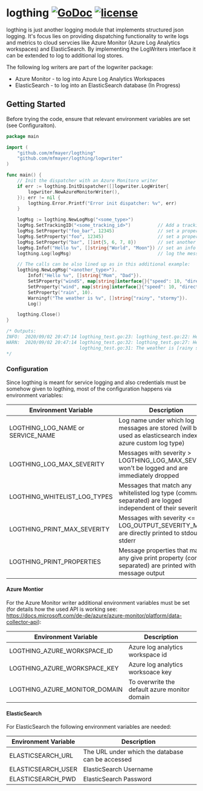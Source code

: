 # logthing [![GoDoc](https://godoc.org/github.com/mfmayer/logthing?status.svg)](https://godoc.org/github.com/mfmayer/logthing) [![license](http://img.shields.io/badge/license-MIT-green.svg?style=flat)](https://raw.githubusercontent.com/mfmayer/logthing/master/LICENSE)

logthing is just another logging module that implements structured json logging. It's focus lies on providing dispatching functionality to write logs and metrics to cloud servcies like Azure Monitor (Azure Log Analytics workspaces) and ElasticSearch. By implementing the LogWriters interface it can be extended to log to additional log stores.

The following log writers are part of the logwriter package:

* Azure Monitor - to log into Azure Log Analytics Workspaces
* ElasticSearch - to log into an ElasticSearch database (In Progress)

## Getting Started

Before trying the code, ensure that relevant environment variables are set (see Configuraiton).

```go
package main

import (
	"github.com/mfmayer/logthing"
	"github.com/mfmayer/logthing/logwriter"
)

func main() {
	// Init the dispatcher with an Azure Monitoro writer
	if err := logthing.InitDispatcher([]logwriter.LogWriter{
		logwriter.NewAzureMonitorWriter(),
	}); err != nil {
		logthing.Error.Printf("Error init dispatcher: %v", err)
	}

	logMsg := logthing.NewLogMsg("<some_type>")
	logMsg.SetTrackingID("<some_tracking_id>")          // Add a tracking id
	logMsg.SetProperty("foo_bar", 12345)                // set a property
	logMsg.SetProperty("foo", 12345)                    // set a property
	logMsg.SetProperty("bar", []int{5, 6, 7, 8})        // set another property
	logMsg.Infof("Hello %v", []string{"World", "Moon"}) // set an info message
	logthing.Log(logMsg)                                // log the message

	// The calls can be also lined up as in this additional example:
	logthing.NewLogMsg("<another_type>").
		Infof("Hello %v", []string{"Mom", "Dad"}).                                      // add an info message
		SetSProperty("windS", map[string]interface{}{"speed": 10, "directions": 25.5}). // add stringified wind property
		SetProperty("wind", map[string]interface{}{"speed": 10, "directions": 25.5}).   // add non-stringified wind property
		SetProperty("rain", 10).                                                        // add rain property
		Warningf("The weather is %v", []string{"rainy", "stormy"}).                     // add a warning message
		Log()                                                                           // log the message

	logthing.Close()
}

/* Outputs:
INFO:  2020/09/02 20:47:14 logthing_test.go:23: logthing_test.go:22: Hello [World Moon] ([foo:12345 trackingID:<some_tracking_id>])
WARN:  2020/09/02 20:47:14 logthing_test.go:32: logthing_test.go:27: Hello [Mom Dad]
                           logthing_test.go:31: The weather is [rainy stormy]
*/
```

### Configuration

Since logthing is meant for service logging and also credentials must be somehow given to logthing, most of the configuration happens via environment variables:

| Environment Variable              | Description                                                                                                 |
| --------------------------------- | ----------------------------------------------------------------------------------------------------------- |
| LOGTHING_LOG_NAME or SERVICE_NAME | Log name under which log messages are stored (will be used as elasticsearch index or azure custom log type) |
| LOGTHING_LOG_MAX_SEVERITY         | Messages with severity > LOGTHING_LOG_MAX_SEVERITY won't be logged and are immediately dropped              |
| LOGTHING_WHITELIST_LOG_TYPES      | Messages that match any whitelisted log type (comma separated) are logged independent of their severity     |
| LOGTHING_PRINT_MAX_SEVERITY       | Messages with severity <= LOG_OUTPUT_SEVERITY_MAX are directly printed to stdout / stderr                   |
| LOGTHING_PRINT_PROPERTIES         | Message properties that match any give print property (comma separated) are printed with the message output |

#### Azure Montior

For the Azure Monitor writer additional environment variables must be set (for details how the used API is working see: https://docs.microsoft.com/de-de/azure/azure-monitor/platform/data-collector-api):

| Environment Variable          | Description                                   |
| ----------------------------- | --------------------------------------------- |
| LOGTHING_AZURE_WORKSPACE_ID   | Azure log analytics workspace id              |
| LOGTHING_AZURE_WORKSPACE_KEY  | Azure log analytics worksoace key             |
| LOGTHING_AZURE_MONITOR_DOMAIN | To overwrite the default azure monitor domain |

#### ElasticSearch

For ElasticSearch the following environment variables are needed:

| Environment Variable | Description                                      |
| -------------------- | ------------------------------------------------ |
| ELASTICSEARCH_URL    | The URL under which the database can be accessed |
| ELASTICSEARCH_USER   | ElasticSearch Username                           |
| ELASTICSEARCH_PWD    | ElasticSearch Password                           |

